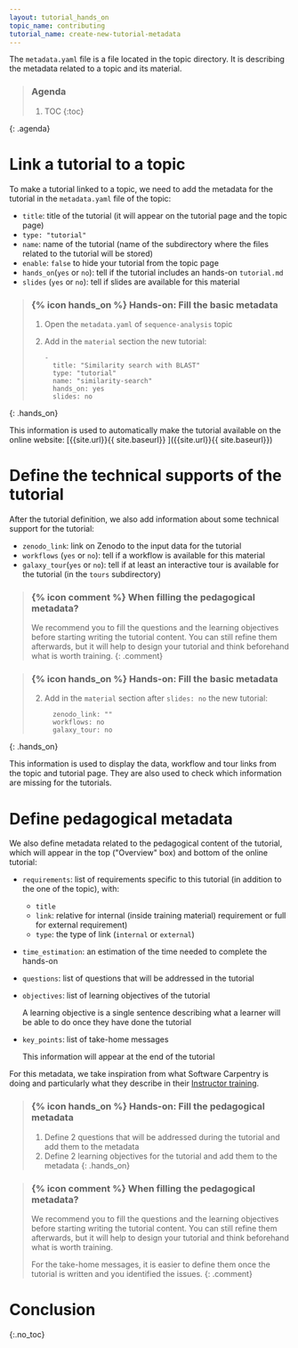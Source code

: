 ```yaml
---
layout: tutorial_hands_on
topic_name: contributing
tutorial_name: create-new-tutorial-metadata
---
```


The `metadata.yaml` file is a file located in the topic directory. It is describing the metadata related to a topic and its material.

> ### Agenda
>
>
> 1. TOC
> {:toc}
>
{: .agenda}

# Link a tutorial to a topic

To make a tutorial linked to a topic, we need to add the metadata for the tutorial in the `metadata.yaml` file of the topic:

- `title`: title of the tutorial (it will appear on the tutorial page and the topic page)
- `type: "tutorial"`
- `name`: name of the tutorial (name of the subdirectory where the files related to the tutorial will be stored)
- `enable`: `false` to hide your tutorial from the topic page
- `hands_on`(`yes` or `no`): tell if the tutorial includes an hands-on `tutorial.md`
- `slides` (`yes` or `no`): tell if slides are available for this material

> ### {% icon hands_on %} Hands-on: Fill the basic metadata
>
> 1. Open the `metadata.yaml` of `sequence-analysis` topic
> 2. Add in the `material` section the new tutorial:
>   
>     ```
>     -
>       title: "Similarity search with BLAST"
>       type: "tutorial"
>       name: "similarity-search"
>       hands_on: yes
>       slides: no
>     ``` 
>
{: .hands_on}

This information is used to automatically make the tutorial available on the online website: [{{site.url}}{{ site.baseurl}} ]({{site.url}}{{ site.baseurl}})

# Define the technical supports of the tutorial

After the tutorial definition, we also add information about some technical support for the tutorial:

- `zenodo_link`: link on Zenodo to the input data for the tutorial
- `workflows` (`yes` or `no`): tell if a workflow is available for this material
- `galaxy_tour`(`yes` or `no`): tell if at least an interactive tour is available for the tutorial (in the `tours` subdirectory)

> ### {% icon comment %} When filling the pedagogical metadata?
> We recommend you to fill the questions and the learning objectives before starting writing the tutorial content. You can still refine them afterwards, but it will help to design your tutorial and think beforehand what is worth training.
{: .comment}

> ### {% icon hands_on %} Hands-on: Fill the basic metadata
>
> 2. Add in the `material` section after `slides: no` the new tutorial:
>   
>     ```
>       zenodo_link: ""
>       workflows: no
>       galaxy_tour: no
>     ``` 
>
{: .hands_on}

This information is used to display the data, workflow and tour links from the topic and tutorial page. They are also used to check which information are missing for the tutorials.

# Define pedagogical metadata

We also define metadata related to the pedagogical content of the tutorial, which will appear in the top ("Overview" box) and bottom of the online tutorial:

- `requirements`: list of requirements specific to this tutorial (in addition to the one of the topic), with:
    - `title`
    - `link`: relative for internal (inside training material) requirement or full for external requirement)
    - `type`: the type of link (`internal` or `external`)
- `time_estimation`: an estimation of the time needed to complete the hands-on
- `questions`: list of questions that will be addressed in the tutorial
- `objectives`: list of learning objectives of the tutorial

    A learning objective is a single sentence describing what a learner will be able to do once they have done the tutorial

- `key_points`: list of take-home messages

    This information will appear at the end of the tutorial

For this metadata, we take inspiration from what Software Carpentry is doing and particularly what they describe in their [Instructor training](https://swcarpentry.github.io/instructor-training/).

> ### {% icon hands_on %} Hands-on: Fill the pedagogical metadata
>
> 1. Define 2 questions that will be addressed during the tutorial and add them to the metadata
> 2. Define 2 learning objectives for the tutorial and add them to the metadata
{: .hands_on}

> ### {% icon comment %} When filling the pedagogical metadata?
> We recommend you to fill the questions and the learning objectives before starting writing the tutorial content. You can still refine them afterwards, but it will help to design your tutorial and think beforehand what is worth training.
> 
> For the take-home messages, it is easier to define them once the tutorial is written and you identified the issues.
{: .comment}

# Conclusion
{:.no_toc}
